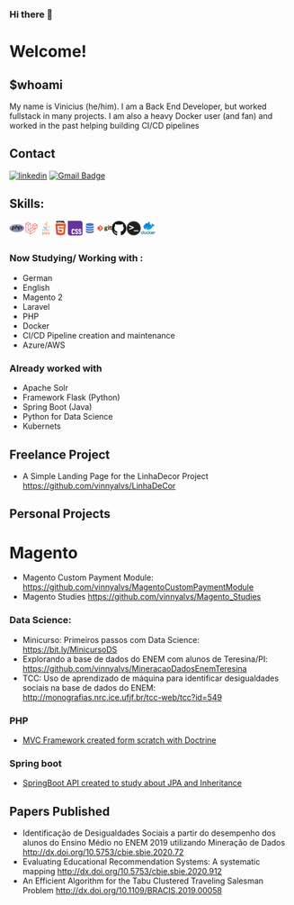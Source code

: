 ### Hi there 👋
# Welcome! 

## $whoami

My name is Vinicius (he/him). 
I am a Back End Developer, but worked fullstack in many projects. I am also a heavy Docker user (and fan) and worked in the past helping building CI/CD pipelines

## Contact

 [![linkedin](https://img.shields.io/badge/linkedin-0A66C2?style=for-the-badge&logo=linkedin&logoColor=white)](https://www.linkedin.com/in/vinnyalvs/)
 [![Gmail Badge](https://img.shields.io/badge/Gmail-D14836?style=for-the-badge&logo=gmail&logoColor=white)](mailto:viniciusaalberto@gmail.com)


## Skills:

<img align="left" alt="php" width="26px" src="https://raw.githubusercontent.com/github/explore/80688e429a7d4ef2fca1e82350fe8e3517d3494d/topics/php/php.png" />
<img align="left" alt="laravel" width="26px" src="https://raw.githubusercontent.com/github/explore/80688e429a7d4ef2fca1e82350fe8e3517d3494d/topics/laravel/laravel.png" />
<img align="left" alt="java" width="26px" src="https://raw.githubusercontent.com/github/explore/80688e429a7d4ef2fca1e82350fe8e3517d3494d/topics/java/java.png" />
<img align="left" alt="HTML5" width="26px" src="https://raw.githubusercontent.com/github/explore/80688e429a7d4ef2fca1e82350fe8e3517d3494d/topics/html/html.png" />
<img align="left" alt="CSS3" width="26px" src="https://raw.githubusercontent.com/github/explore/80688e429a7d4ef2fca1e82350fe8e3517d3494d/topics/css/css.png" />
<img align="left" alt="SQL" width="26px" src="https://raw.githubusercontent.com/github/explore/80688e429a7d4ef2fca1e82350fe8e3517d3494d/topics/sql/sql.png" />
<img align="left" alt="Git" width="26px" src="https://raw.githubusercontent.com/github/explore/80688e429a7d4ef2fca1e82350fe8e3517d3494d/topics/git/git.png" />
<img align="left" alt="GitHub" width="26px" src="https://raw.githubusercontent.com/github/explore/78df643247d429f6cc873026c0622819ad797942/topics/github/github.png" />
<img align="left" alt="Terminal" width="26px" src="https://raw.githubusercontent.com/github/explore/80688e429a7d4ef2fca1e82350fe8e3517d3494d/topics/terminal/terminal.png" />
<img align="left" alt="Docker" width="26px" src="https://raw.githubusercontent.com/github/explore/80688e429a7d4ef2fca1e82350fe8e3517d3494d/topics/docker/docker.png" />

<br />
<br />


### Now Studying/ Working with :
 * German 
 * English 
 * Magento 2
 * Laravel
 * PHP
 * Docker
 * CI/CD Pipeline creation and maintenance
 * Azure/AWS
        
### Already worked with
 * Apache Solr
 * Framework Flask (Python)
 * Spring Boot (Java)
 * Python for Data Science
 * Kubernets

## Freelance Project
  * A Simple Landing Page for the LinhaDecor Project https://github.com/vinnyalvs/LinhaDeCor


## Personal Projects

# Magento
 * Magento Custom Payment Module: https://github.com/vinnyalvs/MagentoCustomPaymentModule
 * Magento Studies https://github.com/vinnyalvs/Magento_Studies

### Data Science: 
   * Minicurso: Primeiros passos com Data Science: https://bit.ly/MinicursoDS
   * Explorando a base de dados do ENEM com alunos de Teresina/PI: https://github.com/vinnyalvs/MineracaoDadosEnemTeresina
   * TCC: Uso de aprendizado de máquina para identificar desigualdades sociais na base de dados do ENEM: http://monografias.nrc.ice.ufjf.br/tcc-web/tcc?id=549
     
 ### PHP
  * [MVC Framework created form scratch with Doctrine](https://github.com/vinnyalvs/My-MVC-Framewok)
 
 ### Spring boot
  * [SpringBoot API created to study about JPA and Inheritance](https://github.com/vinnyalvs/drink-list-voter-backend)
     
## Papers Published
   * Identificação de Desigualdades Sociais a partir do desempenho dos alunos do Ensino Médio no ENEM 2019 utilizando Mineração de Dados http://dx.doi.org/10.5753/cbie.sbie.2020.72 
   * Evaluating Educational Recommendation Systems: A systematic mapping http://dx.doi.org/10.5753/cbie.sbie.2020.912
   * An Efficient Algorithm for the Tabu Clustered Traveling Salesman Problem http://dx.doi.org/10.1109/BRACIS.2019.00058

